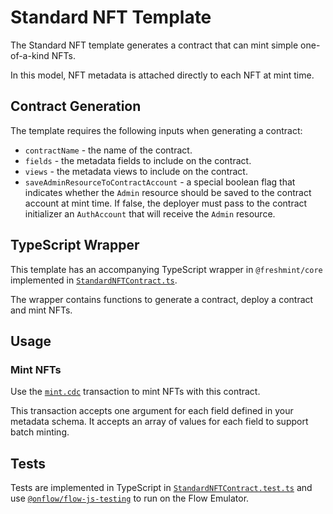 # Standard NFT Template

The Standard NFT template generates a contract that can mint simple one-of-a-kind NFTs.

In this model, NFT metadata is attached directly to each NFT at mint time.

## Contract Generation

The template requires the following inputs when generating a contract:

- `contractName` - the name of the contract.
- `fields` - the metadata fields to include on the contract.
- `views` - the metadata views to include on the contract.
- `saveAdminResourceToContractAccount` - a special boolean flag that indicates whether the `Admin` resource should be saved to the contract account at mint time. If false, the deployer must pass to the contract initializer an `AuthAccount` that will receive the `Admin` resource.

## TypeScript Wrapper

This template has an accompanying TypeScript wrapper in `@freshmint/core` implemented in [`StandardNFTContract.ts`](../../../packages/core/contracts/StandardNFTContract.ts).

The wrapper contains functions to generate a contract, deploy a contract and mint NFTs.

## Usage

### Mint NFTs

Use the [`mint.cdc`](./transactions/mint.template.cdc) transaction to mint NFTs with this contract.

This transaction accepts one argument for each field defined in your metadata schema.
It accepts an array of values for each field to support batch minting.

## Tests

Tests are implemented in TypeScript in [`StandardNFTContract.test.ts`](../../../packages/core/contracts/StandardNFTContract.test.ts) and use [`@onflow/flow-js-testing`](https://github.com/onflow/flow-js-testing) to run on the Flow Emulator.
